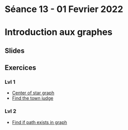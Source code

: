 # Séance 13 - 01 Fevrier 2022
# Introduction aux graphes
## Slides

## Exercices
### Lvl 1

  - [Center of star graph](https://leetcode.com/problems/find-center-of-star-graph/)
  - [Find the town judge](https://leetcode.com/problems/find-the-town-judge/)

### Lvl 2

  - [Find if path exists in graph](https://leetcode.com/problems/find-if-path-exists-in-graph/)
